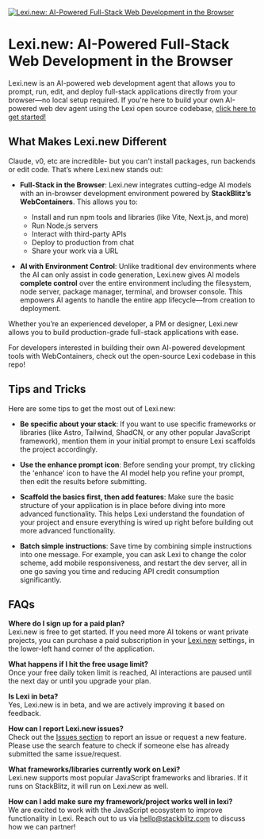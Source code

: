 [![Lexi.new: AI-Powered Full-Stack Web Development in the Browser](./public/social_preview_index.jpg)](https://lexi.new)

# Lexi.new: AI-Powered Full-Stack Web Development in the Browser

Lexi.new is an AI-powered web development agent that allows you to prompt, run, edit, and deploy full-stack applications directly from your browser—no local setup required. If you're here to build your own AI-powered web dev agent using the Lexi open source codebase, [click here to get started!](./CONTRIBUTING.md)

## What Makes Lexi.new Different

Claude, v0, etc are incredible- but you can't install packages, run backends or edit code. That’s where Lexi.new stands out:

- **Full-Stack in the Browser**: Lexi.new integrates cutting-edge AI models with an in-browser development environment powered by **StackBlitz’s WebContainers**. This allows you to:

  - Install and run npm tools and libraries (like Vite, Next.js, and more)
  - Run Node.js servers
  - Interact with third-party APIs
  - Deploy to production from chat
  - Share your work via a URL

- **AI with Environment Control**: Unlike traditional dev environments where the AI can only assist in code generation, Lexi.new gives AI models **complete control** over the entire environment including the filesystem, node server, package manager, terminal, and browser console. This empowers AI agents to handle the entire app lifecycle—from creation to deployment.

Whether you’re an experienced developer, a PM or designer, Lexi.new allows you to build production-grade full-stack applications with ease.

For developers interested in building their own AI-powered development tools with WebContainers, check out the open-source Lexi codebase in this repo!

## Tips and Tricks

Here are some tips to get the most out of Lexi.new:

- **Be specific about your stack**: If you want to use specific frameworks or libraries (like Astro, Tailwind, ShadCN, or any other popular JavaScript framework), mention them in your initial prompt to ensure Lexi scaffolds the project accordingly.

- **Use the enhance prompt icon**: Before sending your prompt, try clicking the 'enhance' icon to have the AI model help you refine your prompt, then edit the results before submitting.

- **Scaffold the basics first, then add features**: Make sure the basic structure of your application is in place before diving into more advanced functionality. This helps Lexi understand the foundation of your project and ensure everything is wired up right before building out more advanced functionality.

- **Batch simple instructions**: Save time by combining simple instructions into one message. For example, you can ask Lexi to change the color scheme, add mobile responsiveness, and restart the dev server, all in one go saving you time and reducing API credit consumption significantly.

## FAQs

**Where do I sign up for a paid plan?**  
Lexi.new is free to get started. If you need more AI tokens or want private projects, you can purchase a paid subscription in your [Lexi.new](https://lexi.new) settings, in the lower-left hand corner of the application.

**What happens if I hit the free usage limit?**  
Once your free daily token limit is reached, AI interactions are paused until the next day or until you upgrade your plan.

**Is Lexi in beta?**  
Yes, Lexi.new is in beta, and we are actively improving it based on feedback.

**How can I report Lexi.new issues?**  
Check out the [Issues section](https://github.com/stackblitz/lexi.new/issues) to report an issue or request a new feature. Please use the search feature to check if someone else has already submitted the same issue/request.

**What frameworks/libraries currently work on Lexi?**  
Lexi.new supports most popular JavaScript frameworks and libraries. If it runs on StackBlitz, it will run on Lexi.new as well.

**How can I add make sure my framework/project works well in lexi?**  
We are excited to work with the JavaScript ecosystem to improve functionality in Lexi. Reach out to us via [hello@stackblitz.com](mailto:hello@stackblitz.com) to discuss how we can partner!
